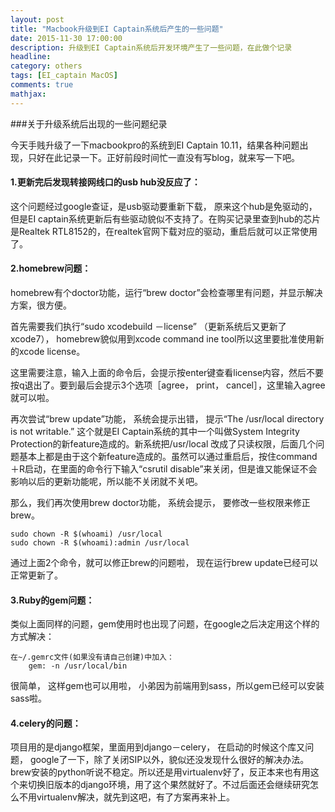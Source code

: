 ```yaml
---
layout: post
title: "Macbook升级到EI Captain系统后产生的一些问题"
date: 2015-11-30 17:00:00
description: 升级到EI Captain系统后开发环境产生了一些问题，在此做个记录
headline:
category: others
tags: [EI_captain MacOS]
comments: true
mathjax:
---
```

###关于升级系统后出现的一些问题纪录

今天手贱升级了一下macbookpro的系统到EI Captain 10.11，结果各种问题出现，只好在此记录一下。正好前段时间忙一直没有写blog，就来写一下吧。


#### 1.更新完后发现转接网线口的usb hub没反应了：

这个问题经过google查证，是usb驱动要重新下载， 原来这个hub是免驱动的，但是EI captain系统更新后有些驱动貌似不支持了。在购买记录里查到hub的芯片是Realtek RTL8152的，在realtek官网下载对应的驱动，重启后就可以正常使用了。


#### 2.homebrew问题：

homebrew有个doctor功能，运行“brew doctor”会检查哪里有问题，并显示解决方案，很方便。


首先需要我们执行“sudo xcodebuild －license” （更新系统后又更新了xcode7）， homebrew貌似用到xcode command ine tool所以这里要批准使用新的xcode license。


这里需要注意，输入上面的命令后，会提示按enter键查看license内容，然后不要按q退出了。要到最后会提示3个选项［agree， print， cancel］，这里输入agree就可以啦。


再次尝试“brew update”功能， 系统会提示出错， 提示“The /usr/local directory is not writable.” 这个就是EI Captain系统的其中一个叫做System Integrity Protection的新feature造成的。新系统把/usr/local 改成了只读权限，后面几个问题基本上都是由于这个新feature造成的。虽然可以通过重启后，按住command＋R启动，在里面的命令行下输入“csrutil disable”来关闭，但是谁又能保证不会影响以后的更新功能呢，所以能不关闭就不关吧。


那么，我们再次使用brew doctor功能， 系统会提示， 要修改一些权限来修正brew。

	sudo chown -R $(whoami) /usr/local
	sudo chown -R $(whoami):admin /usr/local

通过上面2个命令，就可以修正brew的问题啦， 现在运行brew update已经可以正常更新了。


#### 3.Ruby的gem问题：

类似上面同样的问题，gem使用时也出现了问题，在google之后决定用这个样的方式解决：

	在~/.gemrc文件(如果没有请自己创建)中加入：
		gem: -n /usr/local/bin

很简单， 这样gem也可以用啦， 小弟因为前端用到sass，所以gem已经可以安装sass啦。


#### 4.celery的问题：

项目用的是django框架，里面用到django－celery， 在启动的时候这个库又问题， google了一下，除了关闭SIP以外，貌似还没发现什么很好的解决办法。 brew安装的python听说不稳定。所以还是用virtualenv好了，反正本来也有用这个来切换旧版本的django环境，用了这个果然就好了。不过后面还会继续研究怎么不用virtualenv解决，就先到这吧，有了方案再来补上。